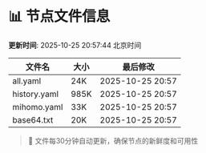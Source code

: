 # 📊 节点文件信息

**更新时间**: 2025-10-25 20:57:44 北京时间

| 文件名 | 大小 | 最后修改 |
|--------|------|----------|
| all.yaml | 24K | 2025-10-25 20:57 |
| history.yaml | 985K | 2025-10-25 20:57 |
| mihomo.yaml | 33K | 2025-10-25 20:57 |
| base64.txt | 20K | 2025-10-25 20:57 |

> 🔄 文件每30分钟自动更新，确保节点的新鲜度和可用性
